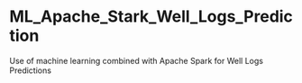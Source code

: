 # ML_Apache_Stark_Well_Logs_Prediction
Use of machine learning combined with Apache Spark for Well Logs Predictions
